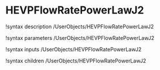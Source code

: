 <!-- MOOSE Documentation Stub: Remove this when content is added. -->

# HEVPFlowRatePowerLawJ2

!syntax description /UserObjects/HEVPFlowRatePowerLawJ2

!syntax parameters /UserObjects/HEVPFlowRatePowerLawJ2

!syntax inputs /UserObjects/HEVPFlowRatePowerLawJ2

!syntax children /UserObjects/HEVPFlowRatePowerLawJ2
